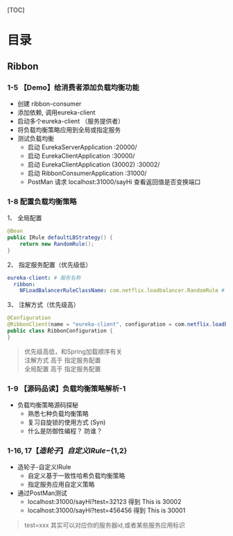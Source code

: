 [TOC]

# 目录

## Ribbon

### 1-5 【Demo】给消费者添加负载均衡功能

- 创建 ribbon-consumer
- 添加依赖, 调用eureka-client
- 启动多个eureka-client （服务提供者）
- 将负载均衡策略应用到全局或指定服务
- 测试负载均衡
  - 启动 EurekaServerApplication :20000/ 
  - 启动 EurekaClientApplication :30000/
  - 启动 EurekaClientApplication (30002) :30002/
  - 启动 RibbonConsumerApplication :31000/
  - PostMan 请求 localhost:31000/sayHi  查看返回值是否变换端口

### 1-8 配置负载均衡策略

1、 全局配置
```java
@Bean
public IRule defaultLBStrategy() {
    return new RandomRule();
}
```

2、 指定服务配置（优先级低）

```yaml
eureka-client: # 服务名称
  ribbon:
    NFLoadBalancerRuleClassName: com.netflix.loadbalancer.RandomRule # 乱序
```

3、 注解方式（优先级高）

```java
@Configuration
@RibbonClient(name = "eureka-client", configuration = com.netflix.loadbalancer.RandomRule.class)
public class RibbonConfiguration {
}
```

> 优先级高低，和Spring加载顺序有关 <br>
 注解方式 高于 指定服务配置  <br>
 全局配置 高于 指定服务配置

### 1-9 【源码品读】负载均衡策略解析-1

- 负载均衡策略源码探秘
  - 熟悉七种负载均衡策略
  - 复习自旋锁的使用方式 (Syn)
  - 什么是防御性编程？ 防谁？
  
### 1-${16,17} 【造轮子】自定义IRule-${1,2}

- 造轮子-自定义IRule
  - 自定义基于一致性哈希负载均衡策略
  - 指定服务应用自定义策略
 - 通过PostMan测试
   - localhost:31000/sayHi?test=32123  得到 This is 30002  
   - localhost:31000/sayHi?test=456456 得到 This is 30001

> test=xxx 其实可以对应你的服务器id,或者某些服务应用标识
